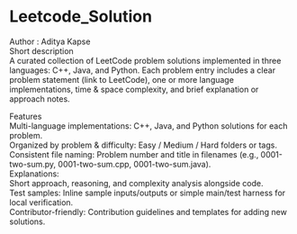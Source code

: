 # Leetcode_Solution
Author : Aditya Kapse  <br>
Short description     <br>
A curated collection of LeetCode problem solutions implemented in three languages: C++, Java, and Python. Each problem entry includes a clear problem statement (link to LeetCode), one or more language implementations, time & space complexity, and brief explanation or approach notes.   <br>

Features   <br>
Multi-language implementations: C++, Java, and Python solutions for each problem.   <br>
Organized by problem & difficulty: Easy / Medium / Hard folders or tags.   <br>
Consistent file naming: Problem number and title in filenames (e.g., 0001-two-sum.py, 0001-two-sum.cpp, 0001-two-sum.java).   <br>
Explanations:   <br>
Short approach, reasoning, and complexity analysis alongside code.   <br>
Test samples: Inline sample inputs/outputs or simple main/test harness for local verification.   <br>
Contributor-friendly: Contribution guidelines and templates for adding new solutions.   <br>
